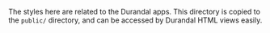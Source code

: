 The styles here are related to the Durandal apps. This directory is  copied to the `public/` directory, and can be accessed by Durandal HTML views easily.
